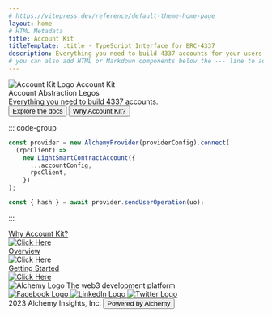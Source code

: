 ```yaml
---
# https://vitepress.dev/reference/default-theme-home-page
layout: home
# HTML Metadata
title: Account Kit
titleTemplate: :title · TypeScript Interface for ERC-4337
description: Everything you need to build 4337 accounts for your users
# you can also add HTML or Markdown components below the --- line to add custom HTML or Markdown content (eg: https://github.com/wagmi-dev/viem/blob/main/site/index.md?plain=1)
---
```


<div class="flex flex-col h-screen">
  <div class="flex flex-grow justify-center bg-hero-light dark:bg-hero-dark bg-cover pb-[48px]">
    <div class="flex grow max-w-[var(--vp-layout-max-width)] w-[100%] px-[32px]">
      <div class="flex flex-col flex-auto min-w-[100%]">
        <div
          class="flex flex-col py-[96px] max-xl:py-[40px]"
        >
          <div
            class="flex flex-row justify-between items-center self-stretch md:max-xl:flex-col md:max-xl:gap-[40px]"
          >
            <div
              class="w-[579px] flex flex-col gap-[32px] justify-between max-lg:items-center"
            >
              <div
                class="flex flex-row items-center justify-start gap-[16px] font-bold text-[24px]"
              >
                <img src="/kit-logo.svg" alt="Account Kit Logo" />
                <span>Account Kit</span>
              </div>
              <div
                class="gap-[28px] text-[64px] font-bold items-end color max-lg:text-center max-md:text-[56px] leading-none"
              >
                <span class="bg-gradient-1 bg-clip-text transparent-text-fill max-lg:flex max-lg:flex-wrap">Account Abstraction</span> Legos
              </div>
              <div class="text-[22px] font-normal max-md:text-center">
                Everything you need to build 4337 accounts.
              </div>
              <div class="flex flex-row gap-[8px] justify-start items-center">
                <a rel="noopener noreferrer" href="./getting-started.html">
                  <button
                    class="flex items-center rounded-md px-[12px] py-[12px] text-[16px] font-semibold text-white transition duration-300 ease-in-out hover:scale-105 hover:opacity-90 bg-black dark:bg-white dark:text-black"
                  >
                    Explore the docs
                  </button>
                </a>
                <a rel="noopener noreferrer" href="./package-overview.html">
                  <button
                    class="flex items-center rounded-md px-[12px] py-[12px] text-[16px] font-semibold transition duration-300 ease-in-out hover:scale-105 hover:bg-black hover:text-white dark:hover:bg-white dark:hover:text-black"
                  >
                    Why Account Kit?
                  </button>
                </a>
              </div>
            </div>
<!-- needs to be formatted differently to work in markdown -->
<div class="vp-doc max-lg:hidden">

::: code-group

```typescript [getStarted.ts]
const provider = new AlchemyProvider(providerConfig).connect(
  (rpcClient) =>
    new LightSmartContractAccount({
      ...accountConfig,
      rpcClient,
    })
);

const { hash } = await provider.sendUserOperation(uo);
```

:::

</div>
          </div>
        </div>
        <div class="flex max-lg:flex-wrap justify-center gap-[32px]">
          <a rel="noopener noreferrer" href="./introduction.html" class="flex-auto basis-1/3 max-lg:max-w-[370px] max-lg:min-w-[370px]">
            <div
              class="flex flex-col flex-auto p-[24px] gap-[24px] rounded-md text-white overflow-auto bg-gradient-2 group hover:scale-105 hover:opacity-90 transition duration-300 ease-in-out"
            >
              <div class="flex flex-col gap-[8px] items-start">
                <div class="text-[24px] font-semibold">Why Account Kit?</div>
              </div>
              <div
                class="flex h-[24px] justify-end items-baseline self-stretch transition duration-300 ease-in-out group-hover:translate-x-[5px]"
              >
                <img src="/arrow-right.svg" alt="Click Here" />
              </div>
            </div>
          </a>
          <a rel="noopener noreferrer" href="./package-overview.html" class="flex-auto basis-1/3 max-lg:max-w-[370px] max-lg:min-w-[370px]">
            <div
              class="flex flex-col flex-auto p-[24px] gap-[24px] rounded-md text-white overflow-auto bg-gradient-3 group hover:scale-105 hover:opacity-90 transition duration-300 ease-in-out"
            >
              <div class="flex flex-col gap-[8px] items-start">
                <div class="text-[24px] font-semibold">Overview</div>
              </div>
              <div
                class="flex h-[24px] justify-end items-baseline self-stretch transition duration-300 ease-in-out group-hover:translate-x-[5px]"
              >
                <img src="/arrow-right.svg" alt="Click Here" />
              </div>
            </div>
          </a>
          <a rel="noopener noreferrer" href="./getting-started.html" class="flex-auto basis-1/3 max-lg:max-w-[370px] max-lg:min-w-[370px]">
            <div
              class="flex flex-col flex-auto p-[24px] gap-[24px] rounded-md text-white overflow-auto bg-gradient-4 group hover:scale-105 hover:opacity-90 transition duration-300 ease-in-out"
            >
              <div class="flex flex-col gap-[8px] items-start">
                <div class="text-[24px] font-semibold">Getting Started</div>
              </div>
              <div
                class="flex h-[24px] justify-end items-baseline self-stretch transition duration-300 ease-in-out group-hover:translate-x-[5px]"
              >
                <img src="/arrow-right.svg" alt="Click Here" />
              </div>
            </div>
          </a>
        </div>
      </div>
    </div>
  </div>
  <footer
    class="flex flex-col gap-[32px] px-[215px] py-[56px] bg-black max-md:px-[40px] max-md:py-[40px]"
  >
    <div
      class="flex items-start gap-[8px] justify-between text-white max-md:items-center"
    >
      <div class="flex flex-col gap-[16px]">
        <img src="/alchemy.svg" alt="Alchemy Logo" />
        <text class="max-md:text-center">The web3 development platform</text>
      </div>
      <div class="flex flex-row gap-[16px] items-center max-sm:flex-col">
        <a target="_blank" href="https://www.facebook.com/alchemyplatform/">
          <img
            class="hover:scale-110 transition duration-300 ease-in-out"
            src="/fb.svg"
            alt="Facebook Logo"
          />
        </a>
        <a target="_blank" href="https://www.linkedin.com/company/alchemyinc/">
          <img
            class="hover:scale-110 transition duration-300 ease-in-out"
            src="/linkedin.svg"
            alt="LinkedIn Logo"
          />
        </a>
        <a target="_blank" href="https://twitter.com/AlchemyPlatform/">
          <img
            class="hover:scale-110 transition duration-300 ease-in-out"
            src="/twitter.svg"
            alt="Twitter Logo"
          />
        </a>
      </div>
    </div>
    <div class="w-full h-px gap-[32px] bg-white bg-opacity-30"></div>
    <div
      class="flex justify-end items-center gap-[32px] text-white max-md:justify-center"
    >
      <text>2023 Alchemy Insights, Inc.</text>
      <a target="_blank" href="https://www.alchemy.com">
        <button
          class="h-[38px] flex justify-center items-center gap-[8px] text-black px-[10px] py-[14px] rounded-md bg-white font-bold max-md:hidden hover:scale-105 transition duration-300 ease-in-out"
        >
          Powered by Alchemy
        </button>
      </a>
    </div>
  </footer>
</div>

